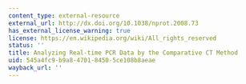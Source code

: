 ```yaml
---
content_type: external-resource
external_url: http://dx.doi.org/10.1038/nprot.2008.73
has_external_license_warning: true
license: https://en.wikipedia.org/wiki/All_rights_reserved
status: ''
title: Analyzing Real-time PCR Data by the Comparative CT Method
uid: 545a4fc9-b9a8-4701-8450-5ce108b8aeae
wayback_url: ''
---
```

